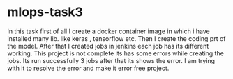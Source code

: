 # mlops-task3

In this task first of all I create a docker container image in which i have installed many lib. like keras , tensorflow etc. Then I create the coding prt of the model. After that I created jobs in jenkins each job has its different working. This project is not complete its has some errors while creating the jobs.  Its run successfully 3 jobs after that its shows the error.
I am trying with it to resolve the error and make it error free project. 
